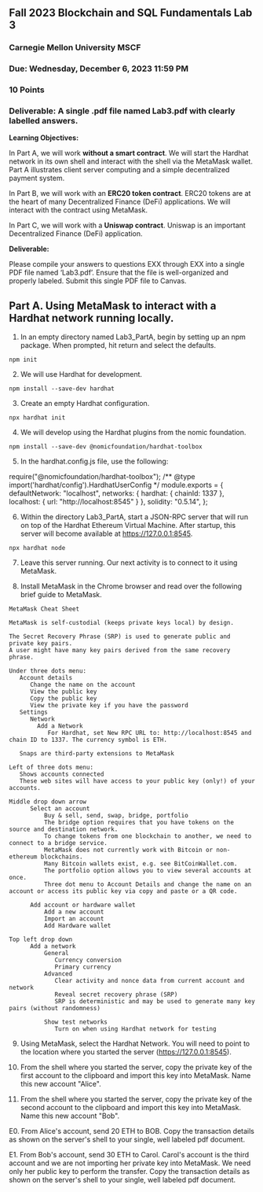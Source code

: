 ##  Fall 2023 Blockchain and SQL Fundamentals    Lab 3
### Carnegie Mellon University MSCF
### Due: Wednesday, December 6, 2023 11:59 PM
### 10 Points
### Deliverable: A single .pdf file named Lab3.pdf with clearly labelled answers.

**Learning Objectives:**

In Part A, we will work **without a smart contract**. We will start the Hardhat
network in its own shell and interact with the shell via the MetaMask wallet.
Part A illustrates client server computing and a simple decentralized payment system.

In Part B, we will work with an **ERC20 token contract**. ERC20 tokens are at the heart
of many Decentralized Finance (DeFi) applications. We will interact with the contract using MetaMask.

In Part C, we will work with a **Uniswap contract**. Uniswap is an important
Decentralized Finance (DeFi) application.

**Deliverable:**

Please compile your answers to questions EXX through EXX into a single PDF file named ‘Lab3.pdf’. Ensure that the file is well-organized and properly labeled. Submit this single PDF file to Canvas.

## Part A. Using MetaMask to interact with a Hardhat network running locally.

1. In an empty directory named Lab3_PartA, begin by setting up an npm package. When prompted, hit return and select the defaults.
```
npm init     
```
2. We will use Hardhat for development.

```
npm install --save-dev hardhat
```
3. Create an empty Hardhat configuration.
```
npx hardhat init     
```
4. We will develop using the Hardhat plugins from the nomic foundation.
```
npm install --save-dev @nomicfoundation/hardhat-toolbox
```
5. In the hardhat.config.js file, use the following:

require("@nomicfoundation/hardhat-toolbox");
/** @type import('hardhat/config').HardhatUserConfig */
module.exports = {
  defaultNetwork: "localhost",
  networks: {
    hardhat: {
      chainId: 1337
    },
    localhost: {
      url: "http://localhost:8545"
    }
  },
  solidity: "0.5.14",
};


6. Within the directory Lab3_PartA, start a JSON-RPC server that will run on top of the Hardhat Ethereum Virtual Machine. After startup, this server will become available at https://127.0.0.1:8545.
```
npx hardhat node
```

7. Leave this server running. Our next activity is to connect to it using MetaMask.

8. Install MetaMask in the Chrome browser and read over the following brief guide to
MetaMask.

```
MetaMask Cheat Sheet

MetaMask is self-custodial (keeps private keys local) by design.

The Secret Recovery Phrase (SRP) is used to generate public and private key pairs.
A user might have many key pairs derived from the same recovery phrase.

Under three dots menu:
   Account details
      Change the name on the account
      View the public key
      Copy the public key
      View the private key if you have the password
   Settings
      Network
        Add a Network
           For Hardhat, set New RPC URL to: http://localhost:8545 and chain ID to 1337. The currency symbol is ETH.
      
   Snaps are third-party extensions to MetaMask

Left of three dots menu:
   Shows accounts connected
   These web sites will have access to your public key (only!) of your accounts.

Middle drop down arrow
      Select an account
          Buy & sell, send, swap, bridge, portfolio
          The bridge option requires that you have tokens on the source and destination network.
          To change tokens from one blockchain to another, we need to connect to a bridge service.
          MetaMask does not currently work with Bitcoin or non-ethereum blockchains.
          Many Bitcoin wallets exist, e.g. see BitCoinWallet.com.
          The portfolio option allows you to view several accounts at once.
          Three dot menu to Account Details and change the name on an account or access its public key via copy and paste or a QR code.

      Add account or hardware wallet
          Add a new account
          Import an account
          Add Hardware wallet

Top left drop down
      Add a network
          General
             Currency conversion
             Primary currency
          Advanced
             Clear activity and nonce data from current account and network
             Reveal secret recovery phrase (SRP)
             SRP is deterministic and may be used to generate many key pairs (without randomness)

          Show test networks
             Turn on when using Hardhat network for testing
```

9. Using MetaMask, select the Hardhat Network. You will need to point to the location where you started the server (https://127.0.0.1:8545).

10. From the shell where you started the server, copy the private key of the first account to the clipboard and import this key into MetaMask. Name this new account "Alice".

11. From the shell where you started the server, copy the private key of the second account to the clipboard and import this key into MetaMask. Name this new account "Bob".

E0. From Alice's account, send 20 ETH to BOB. Copy the transaction details as shown on the server's shell to your single, well labeled pdf document.

E1. From Bob's account, send 30 ETH to Carol. Carol's account is the third account and we are
not importing her private key into MetaMask. We need only her public key to perform
the transfer. Copy the transaction details as shown on the server's shell to your single, well labeled pdf document.
